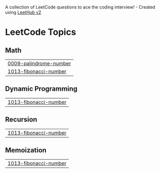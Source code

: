 A collection of LeetCode questions to ace the coding interview! - Created using [LeetHub v2](https://github.com/arunbhardwaj/LeetHub-2.0)
<!---LeetCode Topics Start-->
# LeetCode Topics
## Math
|  |
| ------- |
| [0009-palindrome-number](https://github.com/Mohan4477/LeetCode/tree/master/0009-palindrome-number) |
| [1013-fibonacci-number](https://github.com/Mohan4477/LeetCode/tree/master/1013-fibonacci-number) |
## Dynamic Programming
|  |
| ------- |
| [1013-fibonacci-number](https://github.com/Mohan4477/LeetCode/tree/master/1013-fibonacci-number) |
## Recursion
|  |
| ------- |
| [1013-fibonacci-number](https://github.com/Mohan4477/LeetCode/tree/master/1013-fibonacci-number) |
## Memoization
|  |
| ------- |
| [1013-fibonacci-number](https://github.com/Mohan4477/LeetCode/tree/master/1013-fibonacci-number) |
<!---LeetCode Topics End-->